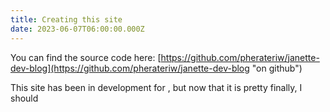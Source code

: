 ```yaml
---
title: Creating this site
date: 2023-06-07T06:00:00.000Z
---
```


You can find the source code here: [https://github.com/pherateriw/janette-dev-blog](https://github.com/pherateriw/janette-dev-blog "on github")

This site has been in development for , but now that it is pretty finally, I should
